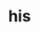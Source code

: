 ---
category: 3-letters
denotation: null
name: his
reference_link: https://www.etymonline.com/word/his
root_language: null
root_name: null
title: his
type: free
word_sums:
- respelling: his
  sum: 'His + '
---